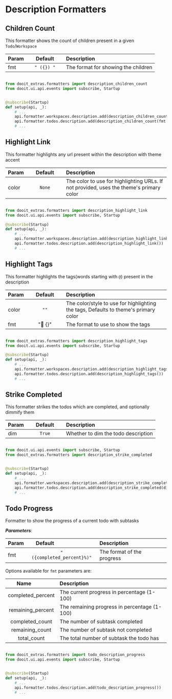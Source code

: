 # Description Formatters

## Children Count

This formatter shows the count of children present in a given `Todo`/`Workspace`

| Param|<div style="width: 100px">Default</div> |Description|
| ------------- | :----------------:  | :----------------------------------------------------------------------------------------|
| fmt           |  `" ({}) "`         | The format for showing the children                                                      |

```python

from dooit_extras.formatters import description_children_count
from dooit.ui.api.events import subscribe, Startup


@subscribe(Startup)
def setup(api, _):
    # ...
    api.formatter.workspaces.description.add(description_children_count(fmt = "..."))
    api.formatter.todos.description.add(description_children_count(fmt = "..."))
    # ...
```

## Highlight Link

This formatter highlights any url present within the description with theme accent

| Param|<div style="width: 100px">Default</div> |Description|
| ------------- | :----------------:  | :----------------------------------------------------------------------------------------|
| color         |  `None`             | The color to use for highlighting URLs. If not provided, uses the theme's primary color   |

```python

from dooit_extras.formatters import description_highlight_link
from dooit.ui.api.events import subscribe, Startup

@subscribe(Startup)
def setup(api, _):
    # ...
    api.formatter.workspaces.description.add(description_highlight_link())
    api.formatter.todos.description.add(description_highlight_link())
    # ...
```

## Highlight Tags

This formatter highlights the tags(words starting with `@`) present in the description 

| Param|<div style="width: 100px">Default</div> |Description|
| ------------- | :----------------:  | :----------------------------------------------------------------------------------------|
| color         |  `""`               | The color/style to use for highlighting the tags, Defaults to theme's primary color      |
| fmt           |<span class="nerd-icon">" {}"</span>| The format to use to show the tags                                       |

```python

from dooit_extras.formatters import description_highlight_tags
from dooit.ui.api.events import subscribe, Startup

@subscribe(Startup)
def setup(api, _):
    # ...
    api.formatter.workspaces.description.add(description_highlight_tags())
    api.formatter.todos.description.add(description_highlight_tags())
    # ...
```


## Strike Completed

This formatter strikes the todos which are completed, and optionally dimmify them

| Param|<div style="width: 100px">Default</div> |Description|
| ------------- | :----------------:  | :----------------------------------------------------------------------------------------|
| dim           |  `True`             | Whether to dim the todo description                                                      |

```python

from dooit.ui.api.events import subscribe, Startup
from dooit_extras.formatters import description_strike_completed


@subscribe(Startup)
def setup(api, _):
    # ...
    api.formatter.workspaces.description.add(description_strike_completed(dim = True))
    api.formatter.todos.description.add(description_strike_completed(dim = True))
    # ...
```

## Todo Progress

Formatter to show the progress of a current todo with subtasks

***Parameters***:

| Param|<div style="width: 100px">Default</div> |Description|
| ------------- | :----------------:  | :----------------------------------------------------------------------------------------|
| fmt           |  `" ({completed_percent}%)"`  | The format of the progress                                                    |


Options available for `fmt` parameters are:

|<div style="width: 100px">Name</div> |Description|
| :----------------:    | :----------------------------------------------------------------------------------------|
|  completed_percent    | The current progress in percentage (1-100)                                               |
|  remaining_percent    | The remaining progress in percentage (1-100)                                             |
|  completed_count      | The number of subtask completed                                                          |
|  remaining_count      | The number of subtask not completed                                                      |
|  total_count          | The total number of subtask the todo has                                                 |

```python

from dooit_extras.formatters import todo_description_progress
from dooit.ui.api.events import subscribe, Startup


@subscribe(Startup)
def setup(api, _):
    # ...
    api.formatter.todos.description.add(todo_description_progress())
    # ...
```

